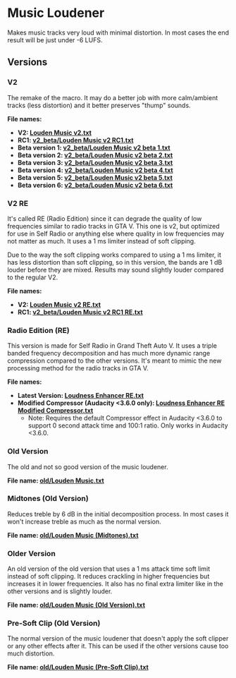 # Music Loudener

Makes music tracks very loud with minimal distortion. In most cases the end result will be just under -6 LUFS.

## Versions

### V2

The remake of the macro. It may do a better job with more calm/ambient tracks (less distortion) and it better preserves "thump" sounds.

**File names:**

- **V2: [Louden Music v2.txt](https://github.com/somefoolouthere/audacity-macros/blob/main/loudness_enhancer/Louden%20Music%20v2.txt)**
- **RC1: [v2_beta/Louden Music v2 RC1.txt](https://github.com/somefoolouthere/audacity-macros/blob/main/loudness_enhancer/v2_beta/Louden%20Music%20v2%20RC1.txt)**
- **Beta version 1: [v2_beta/Louden Music v2 beta 1.txt](https://github.com/somefoolouthere/audacity-macros/blob/main/loudness_enhancer/v2_beta/Louden%20Music%20v2%20beta%201.txt)**
- **Beta version 2: [v2_beta/Louden Music v2 beta 2.txt](https://github.com/somefoolouthere/audacity-macros/blob/main/loudness_enhancer/v2_beta/Louden%20Music%20v2%20beta%202.txt)**
- **Beta version 3: [v2_beta/Louden Music v2 beta 3.txt](https://github.com/somefoolouthere/audacity-macros/blob/main/loudness_enhancer/v2_beta/Louden%20Music%20v2%20beta%203.txt)**
- **Beta version 4: [v2_beta/Louden Music v2 beta 4.txt](https://github.com/somefoolouthere/audacity-macros/blob/main/loudness_enhancer/v2_beta/Louden%20Music%20v2%20beta%204.txt)**
- **Beta version 5: [v2_beta/Louden Music v2 beta 5.txt](https://github.com/somefoolouthere/audacity-macros/blob/main/loudness_enhancer/v2_beta/Louden%20Music%20v2%20beta%205.txt)**
- **Beta version 6: [v2_beta/Louden Music v2 beta 6.txt](https://github.com/somefoolouthere/audacity-macros/blob/main/loudness_enhancer/v2_beta/Louden%20Music%20v2%20beta%206.txt)**

### V2 RE

It's called RE (Radio Edition) since it can degrade the quality of low frequencies similar to radio tracks in GTA V. This one is v2, but optimized for use in Self Radio or anything else where quality in low frequencies may not matter as much. It uses a 1 ms limiter instead of soft clipping.

Due to the way the soft clipping works compared to using a 1 ms limiter, it has less distortion than soft clipping, so in this version, the bands are 1 dB louder before they are mixed. Results may sound slightly louder compared to the regular V2.

**File names:**

- **V2: [Louden Music v2 RE.txt](https://github.com/somefoolouthere/audacity-macros/blob/main/loudness_enhancer/Louden%20Music%20v2%20RE.txt)**
- **RC1: [v2_beta/Louden Music v2 RC1 RE.txt](https://github.com/somefoolouthere/audacity-macros/blob/main/loudness_enhancer/v2_beta/Louden%20Music%20v2%20RC1%20RE.txt)**

### Radio Edition (RE)

This version is made for Self Radio in Grand Theft Auto V. It uses a triple banded frequency decomposition and has much more dynamic range compression compared to the other versions. It's meant to mimic the new processing method for the radio tracks in GTA V.

**File names:**

- **Latest Version: [Loudness Enhancer RE.txt](https://github.com/somefoolouthere/audacity-macros/blob/main/loudness_enhancer/Loudness%20Enhancer%20RE.txt)**
- **Modified Compressor (Audacity <3.6.0 only): [Loudness Enhancer RE Modified Compressor.txt](https://github.com/somefoolouthere/audacity-macros/blob/main/loudness_enhancer/obsolete/Loudness%20Enhancer%20RE%20Modified%20Compressor.txt)**
  - Note: Requires the default Compressor effect in Audacity <3.6.0 to support 0 second attack time and 100:1 ratio. Only works in Audacity <3.6.0.

### Old Version

The old and not so good version of the music loudener.

**File name: [old/Louden Music.txt](https://github.com/somefoolouthere/audacity-macros/blob/main/loudness_enhancer/old/Louden%20Music.txt)**

### Midtones (Old Version)

Reduces treble by 6 dB in the initial decomposition process. In most cases it won't increase treble as much as the normal version.

**File name: [old/Louden Music (Midtones).txt](https://github.com/somefoolouthere/audacity-macros/blob/main/loudness_enhancer/old/Louden%20Music%20(Midtones).txt)**

### Older Version

An old version of the old version that uses a 1 ms attack time soft limit instead of soft clipping. It reduces crackling in higher frequencies but increases it in lower frequencies. It also has no final extra limiter like in the other versions and is slightly louder.

**File name: [old/Louden Music (Old Version).txt](https://github.com/somefoolouthere/audacity-macros/blob/main/loudness_enhancer/old/Louden%20Music%20(Old%20Version).txt)**

### Pre-Soft Clip (Old Version)

The normal version of the music loudener that doesn't apply the soft clipper or any other effects after it. This can be used if the other versions cause too much distortion.

**File name: [old/Louden Music (Pre-Soft Clip).txt](https://github.com/somefoolouthere/audacity-macros/blob/main/loudness_enhancer/old/Louden%20Music%20(Pre-Soft%20Clip).txt)**
